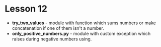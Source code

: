 # Lesson 12
+ __try_two_values__ - module with function which sums numbers or make concatenation if one of them isn't a number.
+ __only_positive_numbers.py__ - module with custom exception which raises during negative numbers using.